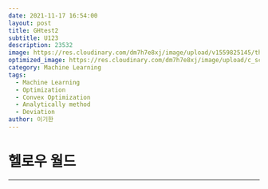 ```yaml
---
date: 2021-11-17 16:54:00
layout: post
title: GHtest2
subtitle: U123
description: 23532
image: https://res.cloudinary.com/dm7h7e8xj/image/upload/v1559825145/theme16_o0seet.jpg
optimized_image: https://res.cloudinary.com/dm7h7e8xj/image/upload/c_scale,w_380/v1559825145/theme16_o0seet.jpg
category: Machine Learning
tags:
  - Machine Learning
  - Optimization
  - Convex Optimization
  - Analytically method
  - Deviation
author: 이기한
---
```






#  헬로우 월드

---

